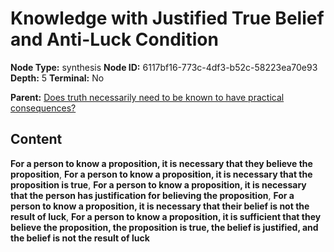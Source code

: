 # Knowledge with Justified True Belief and Anti-Luck Condition

**Node Type:** synthesis
**Node ID:** 6117bf16-773c-4df3-b52c-58223ea70e93
**Depth:** 5
**Terminal:** No

**Parent:** [Does truth necessarily need to be known to have practical consequences?](does-truth-necessarily-need-to-be-known-to-have-practical-consequences-antithesis-c8c4befa-38aa-4820-8bf3-14574e2f1370.md)

## Content

**For a person to know a proposition, it is necessary that they believe the proposition**, **For a person to know a proposition, it is necessary that the proposition is true**, **For a person to know a proposition, it is necessary that the person has justification for believing the proposition**, **For a person to know a proposition, it is necessary that their belief is not the result of luck**, **For a person to know a proposition, it is sufficient that they believe the proposition, the proposition is true, the belief is justified, and the belief is not the result of luck**
